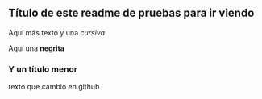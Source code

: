## Título de este readme de pruebas para ir viendo

Aquí más texto y una *cursiva*

Aquí una **negrita**


### Y un título menor
texto que cambio en github
